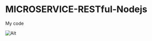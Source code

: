 # MICROSERVICE-RESTful-Nodejs
My code

![Alt](https://github.com/tudtude/MICROSERVICE-RESTful-Nodejs/blob/master/Untitled%20Diagram.png)
